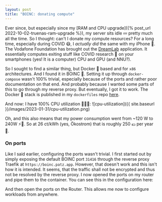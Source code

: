 ```yaml
---
layout: post
title: "BOINC: donating compute"
---
```


Ever since, but especially since my [RAM and CPU upgrade]({% post_url 2022-10-02-truenas-ram-upgrade %}), my server sits idle 💤 pretty much all the time.
So I thought:
can't I donate my compute resources?
For a long time, especially during COVID 😷, I _actually did_ the same with my iPhone 📱.
The Vodafone Foundation has brought out the [DreamLab](https://www.vodafone.com/vodafone-foundation/focus-areas/dreamlab-app) application.
It essentially computes exiting stuff like COVID research 🧪 on your smartphones (yes! It is a computer) CPU and GPU (and NNU?).

So I sought to find a similar thing, but Docker 🐳 based and for `x86` architectures.
And I found it in BOINC 🎉.
Setting it up through `docker-compose` wasn't 100% trivial, especially because of the ports and rather poor documentation on that end.
And probably because I wanted some parts of this to go through my reverse proxy.
But eventually, I got it to work.
The Docker 🐳 stack is published in my `dockerfiles` repo [here](https://github.com/patzm/dockerfiles/tree/master/boinc).

And now: I have 100% CPU utilization 🥵😅🎉:
![cpu-utilization]({{ site.baseurl }}/images/2023-01-31/cpu-utilization.png)

Oh, and this also means that my power consumption went from ~120 W to 240W ⚡🔋.
So at 26 ct/kWh (yes, Ökostrom) that is roughly 250 💶 per year 🙈.

### On ports
Like I said earlier, configuring the ports wasn't trivial.
I first started out by simply exposing the default BOINC port `31416` through the reverse proxy Traefik at `https://boinc.patz.app`.
However, that doesn't work and this isn't how it is intended.
It seems, that the traffic shall not be encrypted and thus not be resolved by the reverse proxy.
I now opened the ports on my router and pipe them to the container.
You can see this in the configuration here:
<script src="https://emgithub.com/embed-v2.js?target=https%3A%2F%2Fgithub.com%2Fpatzm%2Fdockerfiles%2Fblob%2Faa9931429372c16b70d042245ef8061fc1244691%2Fboinc%2Fdocker-compose.yml%23L10-L12&style=default&type=code&showBorder=on&showLineNumbers=on&showFileMeta=on&showFullPath=on&showCopy=on"></script>

And then open the ports on the Router.
This allows me now to configure workloads from anywhere.